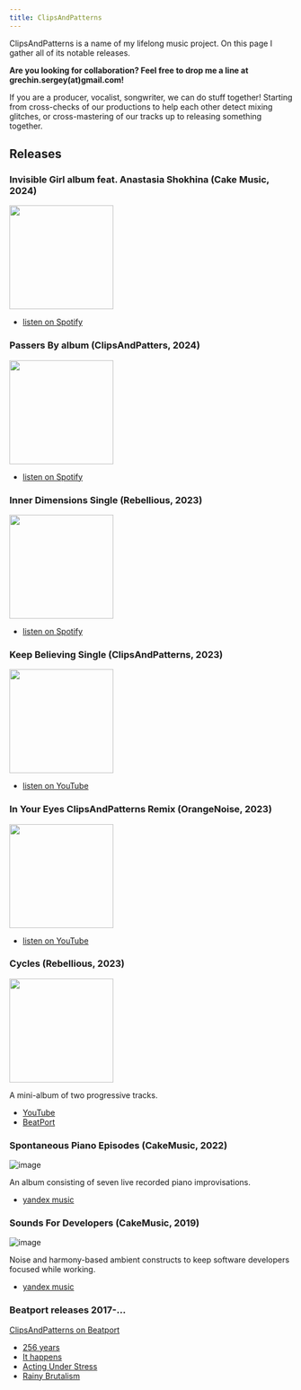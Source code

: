 ```yaml
---
title: ClipsAndPatterns
---
```


ClipsAndPatterns is a name of my lifelong music project. On this page I gather all of its notable releases.

**Are you looking for collaboration? Feel free to drop me a line at grechin.sergey(at)gmail.com!**

If you are a producer, vocalist, songwriter, we can do stuff together! Starting from cross-checks of our productions to help each other detect mixing glitches, or cross-mastering of our tracks up to releasing something together.

## Releases

### Invisible Girl album feat. Anastasia Shokhina (Cake Music, 2024)

<img src="https://i.scdn.co/image/ab67616d00001e027f25e616332550c05ff07948" width="185" />

- [listen on Spotify](https://open.spotify.com/album/60wiorWfBWgyxw5CXgSoot)

### Passers By album (ClipsAndPatters, 2024)

<img src="https://i.scdn.co/image/ab67616d00001e02b5d0c18ec4b3c19506dece09" width="185" />

- [listen on Spotify](https://open.spotify.com/album/3Vgv1cL5Tzb41jnTW5X1Nw)


### Inner Dimensions Single (Rebellious, 2023)

<img src="https://i.scdn.co/image/ab67616d00001e029e2433a6823b7777c9449e67" width="185" />

- [listen on Spotify](https://open.spotify.com/track/0fJSta22pRINge6daR4FeC)


### Keep Believing Single (ClipsAndPatterns, 2023)

<img src="https://github.com/hq9000/hq9000/assets/21345604/61a2e133-4d20-4c5b-92af-54c79526d316" width="185" />

- [listen on YouTube](https://www.youtube.com/watch?v=Df_CqtSErUE&t=4s)

### In Your Eyes ClipsAndPatterns Remix (OrangeNoise, 2023)

<img src="https://github.com/hq9000/hq9000/assets/21345604/cfc569a2-5ddf-49bc-92ca-185bde544e24" width="185">

- [listen on YouTube](https://www.youtube.com/watch?v=oWmkmcaH8hI)


### Cycles (Rebellious, 2023)

<img src="https://user-images.githubusercontent.com/21345604/236631074-773aa36a-8040-4fe7-8c85-b77dae375ac2.png"  width="185">

A mini-album of two progressive tracks.

- [YouTube](https://www.youtube.com/watch?v=VeToogf4GWs)
- [BeatPort](https://www.beatport.com/release/cycles/4081673)

### Spontaneous Piano Episodes (CakeMusic, 2022)
![image](https://user-images.githubusercontent.com/21345604/151690638-78a1cac3-53e5-4bce-a143-db3b7e8dab55.png)

An album consisting of seven live recorded piano improvisations.

- [yandex music](https://music.yandex.ru/album/20300266)


### Sounds For Developers (CakeMusic, 2019)

![image](https://user-images.githubusercontent.com/21345604/151690761-e0ade6eb-c221-46ce-b4ec-6245a499846d.png)

Noise and harmony-based ambient constructs to keep software developers focused while working.

- [yandex music](https://music.yandex.ru/album/9097141)

### Beatport releases 2017-...

[ClipsAndPatterns on Beatport](https://www.beatport.com/artist/clipsandpatterns/625124)

- [256 years](https://www.beatport.com/track/256-years/14877582)
- [It happens](https://www.beatport.com/track/it-happens/15976171)
- [Acting Under Stress](https://www.beatport.com/track/acting-under-stress/15910852)
- [Rainy Brutalism](https://www.beatport.com/track/rainy-brutalism/13563515)
